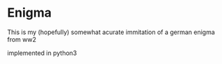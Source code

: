 # Enigma
<p>This is my (hopefully) somewhat acurate immitation of a german enigma from ww2<p>
  implemented in python3
</p>

